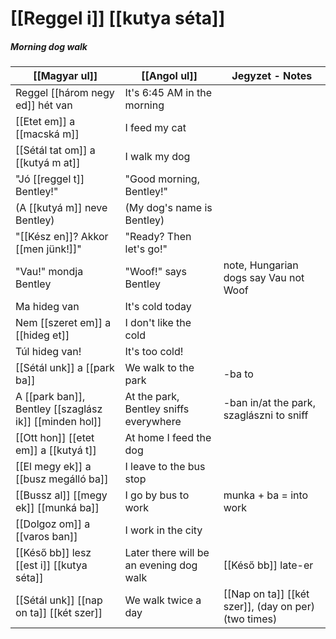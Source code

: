 # [[Reggel i]] [[kutya séta]]
##### Morning dog walk

| [[Magyar ul]]                                          | [[Angol ul]]                            | Jegyzet - Notes                                      |
|--------------------------------------------------------|-----------------------------------------|------------------------------------------------------|
| Reggel [[három negy ed]] hét van                       | It's 6:45 AM in the morning             |                                                      |
| [[Etet em]] a [[macská m]]                             | I feed my cat                           |                                                      |
| [[Sétál tat om]] a [[kutyá m at]]                      | I walk my dog                           |                                                      |
| "Jó [[reggel t]] Bentley!"                             | "Good morning, Bentley!"                |                                                      |
| (A [[kutyá m]] neve Bentley)                           | (My dog's name is Bentley)              |                                                      |
| "[[Kész en]]? Akkor [[men jünk!]]"                     | "Ready? Then let's go!"                 |                                                      |
| "Vau!" mondja Bentley                                  | "Woof!" says Bentley                    | note, Hungarian dogs say Vau not Woof                |
| Ma hideg van                                           | It's cold today                         |                                                      |
| Nem [[szeret em]] a [[hideg et]]                       | I don't like the cold                   |                                                      |
| Túl hideg van!                                         | It's too cold!                          |                                                      |
| [[Sétál unk]] a [[park ba]]                            | We walk to the park                     | -ba to                                               |
| A [[park ban]], Bentley [[szaglász ik]] [[minden hol]] | At the park, Bentley sniffs everywhere  | -ban in/at the park, szaglászni to sniff             |
| [[Ott hon]] [[etet em]] a [[kutyá t]]                  | At home I feed the dog                  |                                                      |
| [[El megy ek]] a [[busz megálló ba]]                   | I leave to the bus stop                 |                                                      |
| [[Bussz al]] [[megy ek]] [[munká ba]]                  | I go by bus to work                     | munka + ba = into work                               |
| [[Dolgoz om]] a [[varos ban]]                          | I work in the city                      |                                                      |
| [[Késő bb]] lesz [[est i]] [[kutya séta]]              | Later there will be an evening dog walk | [[Késő bb]] late-er                                  |
| [[Sétál unk]] [[nap on ta]] [[két szer]]               | We walk twice a day                     | [[Nap on ta]] [[két szer]], (day on per) (two times) |



<!--
| Magyarul                   | Angolul                     | Jegyzet                            |
|----------------------------|-----------------------------|------------------------------------|
| [[Reggel i]] étel finom    | The breakfast food is tasty | [[Reggel i]] = (of) morning (adj.) |
| [[Magyar ország ban]] élek | I live in Hungary           | ország = country, ‑ban = in        |
-->